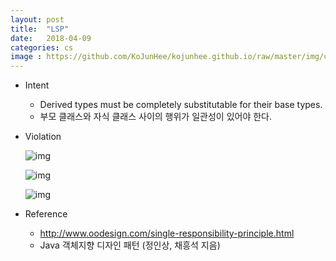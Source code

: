 ```yaml
---
layout: post
title:  "LSP"
date:   2018-04-09
categories: cs
image : https://github.com/KoJunHee/kojunhee.github.io/raw/master/img/cs_img.jpg
---
```




- Intent

  - Derived types must be completely substitutable for their base types.
  - 부모 클래스와 자식 클래스 사이의 행위가 일관성이 있어야 한다.

- Violation

  ![img](https://github.com/KoJunHee/kojunhee.github.io/raw/master/img/lsp01.png)

  ![img](https://github.com/KoJunHee/kojunhee.github.io/raw/master/img/lsp02.png)

  ![img](https://github.com/KoJunHee/kojunhee.github.io/raw/master/img/lsp03.png)


- Reference
  - <http://www.oodesign.com/single-responsibility-principle.html>
  - Java 객체지향 디자인 패턴 (정인상, 채흥석 지음)





